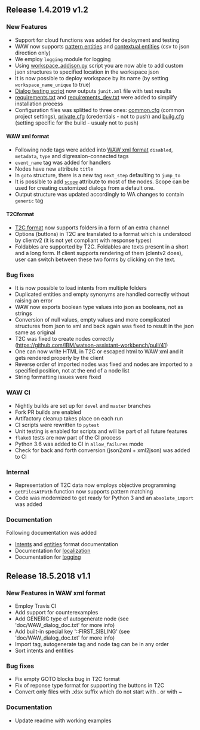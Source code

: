 ## Release 1.4.2019 v1.2

### New Features
 - Support for cloud functions was added for deployment and testing
 - WAW now supports [pattern entities](/doc/WAW_entities_doc.md#patterns) and [contextual entities](/doc/WAW_entities_doc.md#contextual-entities) (csv to json direction only)
 - We employ `logging` module for logging
 - Using [workspace_addjson.py](/scripts/workspace_addjson.py) script you are now able to add custom json structures to specified location in the workspace json
 - It is now possible to deploy workspace by its name (by setting `workspace_name_unique` to true)
 - [Dialog testing script](/scripts/evaluate_tests.py) now outputs `junit.xml` file with test results
 - [requirements.txt](/requirements.txt) and [requirements_dev.txt](/requirements_dev.txt) were added to simplify installation process
 - Configuration files was splitted to three ones: [common.cfg](/example/en_app/common.cfg) (common project settings), [private.cfg](/example/en_app/private.cfg.template) (credentials - not to push) and [builg.cfg](/example/en_app/build.cfg) (setting specific for the build - usualy not to push)

#### WAW xml format

 - Following node tags were added into [WAW xml format](/data_spec/dialog_schema.xml) `disabled`, `metadata`, `type` and digression-connected tags
 - `event_name` tag was added for handlers
 - Nodes have new attribute `title`
 - In `goto` structure, there is a new tag `next_step` defaulting to `jump_to`
 - It is possible to add [`scope`](/doc/WAW_dialog_doc.txt) attribute to most of the nodes. Scope can be used for creating customized dialogs from a default one.
 - Output structure was updated accordingly to WA changes to contain `generic` tag

#### T2Cformat
 - [T2C format](/doc/T2C_doc.md) now supports folders in a form of an extra channel
 - Options (buttons) in T2C are translated to a format which is understood by clientv2 (it is not yet compliant with response types)
 - Foldables are supported by T2C. Foldables are texts present in a short and a long form. If client supports rendering of them (clentv2 does), user can switch between these two forms by clicking on the text.

### Bug fixes
 - It is now possible to load intents from multiple folders
 - Duplicated entities and empty synonyms are handled correctly without raising an error
 - WAW now exports boolean type values into json as booleans, not as strings
 - Conversion of null values, empty values and more complicated structures from json to xml and back again was fixed to result in the json same as original
 - T2C was fixed to create nodes correctly (https://github.com/IBM/watson-assistant-workbench/pull/41)
 - One can now write HTML in T2C or escaped html to WAW xml and it gets rendered properly by the client
 - Reverse order of imported nodes was fixed and nodes are imported to a specified position, not at the end of a node list
 - String formatting issues were fixed

### WAW CI
 - Nightly builds are set up for `devel` and `master` branches
 - Fork PR builds are enabled
 - Artifactory cleanup takes place on each run
 - CI scripts were rewritten to `pytest`
 - Unit testing is enabled for scripts and will be part of all future features
 - `flake8` tests are now part of the CI process
 - Python 3.6 was added to CI in `allow_failures` mode
 - Check for back and forth conversion (json2xml + xml2json) was added to CI

### Internal
 - Representation of T2C data now employs objective programming
 - `getFilesAtPath` function now supports pattern matching
 - Code was modernized to get ready for Python 3 and an `absolute_import` was added

### Documentation
Following documentation was added
 - [Intents](/doc/WAW_intents_doc.md) and [entities](/doc/WAW_entities_doc.md) format documentation
 - Documentation for [localization](/doc/WAW_dialog_doc.md#localization)
 - Documentation for [logging](/logging.md)


## Release 18.5.2018 v1.1

### New Features in WAW xml format
 - Employ Travis CI
 - Add support for counterexamples
 - Add GENERIC type of autogenerate node (see 'doc/WAW\_dialog\_doc.txt' for more info)
 - Add built-in special key '::FIRST\_SIBLING' (see 'doc/WAW\_dialog\_doc.txt' for more info)
 - Import tag, autogenerate tag and node tag can be in any order
 - Sort intents and entities

### Bug fixes
 - Fix empty GOTO blocks bug in T2C format
 - Fix of reponse type format for supporting the buttons in T2C
 - Convert only files with .xlsx suffix which do not start with . or with ~

### Documentation
 - Update readme with working examples
